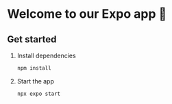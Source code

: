 # Welcome to our Expo app 👋

## Get started

1. Install dependencies

   ```bash
   npm install
   ```

2. Start the app

   ```bash
   npx expo start
   ```